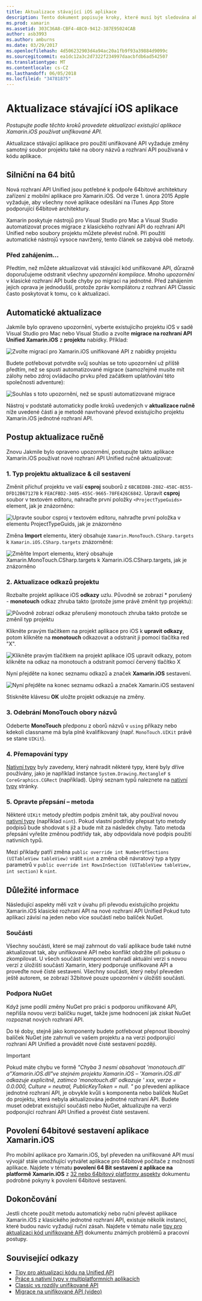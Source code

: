 ```yaml
---
title: Aktualizace stávající iOS aplikace
description: Tento dokument popisuje kroky, které musí být sledována aktualizovat aplikaci Xamarin.iOS z rozhraní API Classic unifikované API.
ms.prod: xamarin
ms.assetid: 303C36A8-CBF4-48C0-9412-387E95024CAB
author: asb3993
ms.author: amburns
ms.date: 03/29/2017
ms.openlocfilehash: 4d506232903d4a94ac20a1fb9f93a39884d9099c
ms.sourcegitcommit: ea1dc12a3c2d7322f234997daacbfdb6ad542507
ms.translationtype: MT
ms.contentlocale: cs-CZ
ms.lasthandoff: 06/05/2018
ms.locfileid: "34781875"
---
```

# <a name="updating-existing-ios-apps"></a>Aktualizace stávající iOS aplikace

_Postupujte podle těchto kroků provedete aktualizaci existující aplikace Xamarin.iOS používat unifikované API._

Aktualizace stávající aplikace pro použití unifikované API vyžaduje změny samotný soubor projektu také na obory názvů a rozhraní API používaná v kódu aplikace.

## <a name="the-road-to-64-bits"></a>Silniční na 64 bitů

Nová rozhraní API Unified jsou potřebné k podpoře 64bitové architektury zařízení z mobilní aplikace pro Xamarin.iOS. Od verze 1. února 2015 Apple vyžaduje, aby všechny nové aplikace odesílání na iTunes App Store podporující 64bitové architektury.

Xamarin poskytuje nástrojů pro Visual Studio pro Mac a Visual Studio automatizovat proces migrace z klasického rozhraní API do rozhraní API Unified nebo soubory projektu můžete převést ručně. Při použití automatické nástrojů vysoce navržený, tento článek se zabývá obě metody.

### <a name="before-you-start"></a>Před zahájením...

Předtím, než můžete aktualizovat váš stávající kód unifikované API, důrazně doporučujeme odstranit všechny *upozornění kompilace*. Mnoho *upozornění* v klasické rozhraní API bude chyby po migraci na jednotné. Před zahájením jejich oprava je jednodušší, protože zpráv kompilátoru z rozhraní API Classic často poskytovat k tomu, co k aktualizaci.

## <a name="automated-updating"></a>Automatické aktualizace

Jakmile bylo opraveno upozornění, vyberte existujícího projektu iOS v sadě Visual Studio pro Mac nebo Visual Studio a zvolte **migrace na rozhraní API Unified Xamarin.iOS** z **projektu** nabídky. Příklad:

![](updating-ios-apps-images/beta-tool1.png "Zvolte migrací pro Xamarin.iOS unifikované API z nabídky projektu")

Budete potřebovat potvrdíte svůj souhlas se toto upozornění už příště předtím, než se spustí automatizované migrace (samozřejmě musíte mít zálohy nebo zdroj ovládacího prvku před začátkem uplatňování této společnosti adventure):

![](updating-ios-apps-images/beta-tool2.png "Souhlas s toto upozornění, než se spustí automatizované migrace")

Nástroj v podstatě automaticky podle kroků uvedených v **aktualizace ručně** níže uvedené části a je metodě navrhované převod existujícího projektu Xamarin.iOS jednotné rozhraní API.

## <a name="steps-to-update-manually"></a>Postup aktualizace ručně

Znovu Jakmile bylo opraveno upozornění, postupujte takto aplikace Xamarin.iOS používat nové rozhraní API Unified ručně aktualizovat:

### <a name="1-update-project-type--build-target"></a>1. Typ projektu aktualizace & cíl sestavení

Změnit příchuť projektu ve vaší **csproj** souborů z `6BC8ED88-2882-458C-8E55-DFD12B67127B` k `FEACFBD2-3405-455C-9665-78FE426C6842`. Upravit **csproj** soubor v textovém editoru, nahraďte první položky `<ProjectTypeGuids>` element, jak je znázorněno:

![](updating-ios-apps-images/csproj.png "Upravte soubor csproj v textovém editoru, nahraďte první položka v elementu ProjectTypeGuids, jak je znázorněno")

Změna **Import** elementu, který obsahuje `Xamarin.MonoTouch.CSharp.targets` k `Xamarin.iOS.CSharp.targets` znázorněné:

![](updating-ios-apps-images/csproj2.png "Změňte Import elementu, který obsahuje Xamarin.MonoTouch.CSharp.targets k Xamarin.iOS.CSharp.targets, jak je znázorněno")

### <a name="2-update-project-references"></a>2. Aktualizace odkazů projektu

Rozbalte projekt aplikace iOS **odkazy** uzlu. Původně se zobrazí * porušený - **monotouch** odkaz zhruba takto (protože jsme právě změnit typ projektu):

![](updating-ios-apps-images/references.png "Původně zobrazí odkaz přerušený monotouch zhruba takto protože se změnil typ projektu")

Klikněte pravým tlačítkem na projekt aplikace pro iOS k **upravit odkazy**, potom klikněte na **monotouch** odkazovat a odstranit ji pomocí tlačítka red "X".

![](updating-ios-apps-images/references-delete-monotouch-sml.png "Klikněte pravým tlačítkem na projekt aplikace iOS upravit odkazy, potom klikněte na odkaz na monotouch a odstranit pomocí červený tlačítko X")

Nyní přejděte na konec seznamu odkazů a značek **Xamarin.iOS** sestavení.

![](updating-ios-apps-images/references-add-xamarinios-sml.png "Nyní přejděte na konec seznamu odkazů a značek Xamarin.iOS sestavení")

Stiskněte klávesu **OK** uložte projekt odkazuje na změny.

### <a name="3-remove-monotouch-from-namespaces"></a>3. Odebrání MonoTouch obory názvů

Odeberte **MonoTouch** předponu z oborů názvů v `using` příkazy nebo kdekoli classname má byla plně kvalifikovaný (např. `MonoTouch.UIKit` právě se stane `UIKit`).

### <a name="4-remap-types"></a>4. Přemapování typy

[Nativní typy](~/cross-platform/macios/nativetypes.md) byly zavedeny, který nahradit některé typy, které byly dříve používány, jako je například instance `System.Drawing.RectangleF` s `CoreGraphics.CGRect` (například). Úplný seznam typů naleznete na [nativní typy](~/cross-platform/macios/nativetypes.md) stránky.

### <a name="5-fix-method-overrides"></a>5. Opravte přepsání – metoda

Některé `UIKit` metody předtím podpis změnit tak, aby používal novou [nativní typy](~/cross-platform/macios/nativetypes.md) (například `nint`). Pokud vlastní podtřídy přepsat tyto metody podpisů bude shodovat s již a bude mít za následek chyby. Tato metoda přepsání vyřešte změnou podtřídy tak, aby odpovídala nové podpis použití nativních typů.

Mezi příklady patří změna `public override int NumberOfSections (UITableView tableView)` vrátit `nint` a změna obě návratový typ a typy parametrů v `public override int RowsInSection (UITableView tableView, int section)` k `nint`.

## <a name="considerations"></a>Důležité informace

Následující aspekty měli vzít v úvahu při převodu existujícího projektu Xamarin.iOS klasické rozhraní API na nové rozhraní API Unified Pokud tuto aplikaci závisí na jeden nebo více součástí nebo balíček NuGet.

### <a name="components"></a>Součásti

Všechny součásti, které se mají zahrnout do vaší aplikace bude také nutné aktualizovat tak, aby unifikované API nebo konflikt obdržíte při pokusu o zkompilovat. U všech součástí komponent nahradí aktuální verzi s novou verzí z úložišti součástí Xamarin, který podporuje unifikované API a proveďte nové čisté sestavení. Všechny součásti, který nebyl převeden ještě autorem, se zobrazí 32bitové pouze upozornění v úložišti součástí.

### <a name="nuget-support"></a>Podpora NuGet

Když jsme podílí změny NuGet pro práci s podporou unifikované API, nepřišla novou verzi balíčku nuget, takže jsme hodnocení jak získat NuGet rozpoznat nových rozhraní API.

Do té doby, stejně jako komponenty budete potřebovat přepnout libovolný balíček NuGet jste zahrnuli ve vašem projektu a na verzi podporující rozhraní API Unified a provádět nové čisté sestavení později.

> [!IMPORTANT]
> Pokud máte chybu ve formě _"Chyba 3 nesmí obsahovat 'monotouch.dll' a"Xamarin.iOS.dll"ve stejném projektu Xamarin.iOS – 'Xamarin.iOS.dll' odkazuje explicitně, zatímco 'monotouch.dll' odkazuje ' xxx, verze = 0.0.000, Culture = neutral, PublicKeyToken = null. "_ po převedení aplikace jednotné rozhraní API, je obvykle kvůli s komponenta nebo balíček NuGet do projektu, která nebyla aktualizována jednotné rozhraní API. Budete muset odebrat existující součásti nebo NuGet, aktualizujte na verzi podporující rozhraní API Unified a provést čisté sestavení.

## <a name="enabling-64-bit-builds-of-xamarinios-apps"></a>Povolení 64bitové sestavení aplikace Xamarin.iOS

Pro mobilní aplikace pro Xamarin.iOS, byl převeden na unifikované API musí vývojář stále umožňující vytvářet aplikace pro 64bitové počítače z možností aplikace. Najdete v tématu **povolení 64 Bit sestavení z aplikace na platformě Xamarin.iOS** z [32 nebo 64bitový platformy aspekty](~/cross-platform/macios/32-and-64/index.md#enable-64) dokumentu podrobné pokyny k povolení 64bitové sestavení.

## <a name="finishing-up"></a>Dokončování

Jestli chcete použít metodu automatický nebo ruční převést aplikace Xamarin.iOS z klasického jednotné rozhraní API, existuje několik instancí, které budou navíc vyžadují ruční zásah. Najdete v tématu naše [tipy pro aktualizaci kód unifikované API](~/cross-platform/macios/unified/updating-tips.md) dokumentu známých problémů a pracovní postupy.

## <a name="related-links"></a>Související odkazy

- [Tipy pro aktualizaci kódu na Unified API](~/cross-platform/macios/unified/updating-tips.md)
- [Práce s nativní typy v multiplatformních aplikacích](~/cross-platform/macios/native-types-cross-platform.md)
- [Classic vs rozdíly unifikované API](https://developer.xamarin.com/releases/ios/api_changes/classic-vs-unified-8.6.0/)
- [Migrace na unifikované API (video)](http://university.xamarin.com/lightninglectures/migrating-to-the-unified-api)
